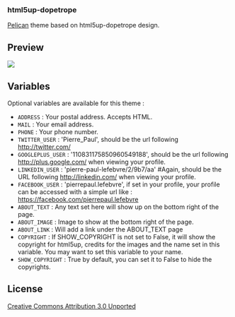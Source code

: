 ### html5up-dopetrope

[Pelican](https://github.com/getpelican/pelican/) theme based on html5up-dopetrope design.

## Preview
![](https://raw.github.com/PierrePaul/html5-dopetrope/master/screenshot.png)

## Variables

Optional variables are available for this theme :

*  `ADDRESS` : Your postal address. Accepts HTML.
*  `MAIL` : Your email address.
*  `PHONE` : Your phone number.
*  `TWITTER_USER` : 'Pierre_Paul', should be the url following http://twitter.com/
*  `GOOGLEPLUS_USER` : '110831175850960549188', should be the url following http://plus.google.com/ when viewing your profile.
*  `LINKEDIN_USER` : 'pierre-paul-lefebvre/2/9b7/aa' #Again, should be the URL following http://linkedin.com/ when viewing your profile.
*  `FACEBOOK_USER` : 'pierrepaul.lefebvre', if set in your profile, your profile can be accessed with a simple url like : https://facebook.com/pierrepaul.lefebvre
*  `ABOUT_TEXT` : Any text set here will show up on the bottom right of the page.
*  `ABOUT_IMAGE` : Image to show at the bottom right of the page.
*  `ABOUT_LINK` : Will add a link under the ABOUT_TEXT page 
*  `COPYRIGHT` : If SHOW_COPYRIGHT is not set to False, it will show the copyright for html5up, credits for the images and the name set in this variable. You may want to set this variable to your name.
*  `SHOW_COPYRIGHT` : True by default, you can set it to False to hide the copyrights.

## License

[Creative Commons Attribution 3.0 Unported](https://raw.github.com/PierrePaul/html5-dopetrope/master/LICENSE.txt)

  [1]: https://github.com/getpelican/pelican/ "Pelican"
  [2]: https://raw.github.com/PierrePaul/html5-dopetrope/master/screenshot.png
  [3]: https://raw.github.com/PierrePaul/html5-dopetrope/master/LICENSE.txt
